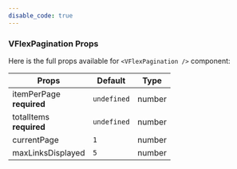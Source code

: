 ```yaml
---
disable_code: true
---
```


### VFlexPagination Props

Here is the full props available for `<VFlexPagination />` component:

| Props                         | Default                                       | Type   |
| ----------------------------- | --------------------------------------------- | ------ |
| itemPerPage<br />**required** | <span class="is-undefined">`undefined`</span> | number |
| totalItems<br />**required**  | <span class="is-undefined">`undefined`</span> | number |
| currentPage                   | <span class="is-number">`1`</span>            | number |
| maxLinksDisplayed             | <span class="is-number">`5`</span>            | number |
